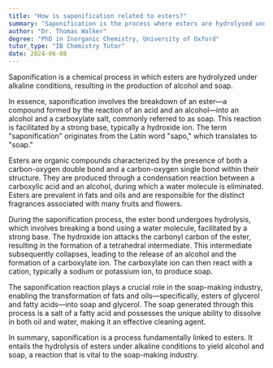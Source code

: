 ```yaml
---
title: "How is saponification related to esters?"
summary: "Saponification is the process where esters are hydrolysed under alkaline conditions to produce alcohol and soap."
author: "Dr. Thomas Walker"
degree: "PhD in Inorganic Chemistry, University of Oxford"
tutor_type: "IB Chemistry Tutor"
date: 2024-06-08
---
```


Saponification is a chemical process in which esters are hydrolyzed under alkaline conditions, resulting in the production of alcohol and soap.

In essence, saponification involves the breakdown of an ester—a compound formed by the reaction of an acid and an alcohol—into an alcohol and a carboxylate salt, commonly referred to as soap. This reaction is facilitated by a strong base, typically a hydroxide ion. The term "saponification" originates from the Latin word "sapo," which translates to "soap."

Esters are organic compounds characterized by the presence of both a carbon-oxygen double bond and a carbon-oxygen single bond within their structure. They are produced through a condensation reaction between a carboxylic acid and an alcohol, during which a water molecule is eliminated. Esters are prevalent in fats and oils and are responsible for the distinct fragrances associated with many fruits and flowers.

During the saponification process, the ester bond undergoes hydrolysis, which involves breaking a bond using a water molecule, facilitated by a strong base. The hydroxide ion attacks the carbonyl carbon of the ester, resulting in the formation of a tetrahedral intermediate. This intermediate subsequently collapses, leading to the release of an alcohol and the formation of a carboxylate ion. The carboxylate ion can then react with a cation, typically a sodium or potassium ion, to produce soap.

The saponification reaction plays a crucial role in the soap-making industry, enabling the transformation of fats and oils—specifically, esters of glycerol and fatty acids—into soap and glycerol. The soap generated through this process is a salt of a fatty acid and possesses the unique ability to dissolve in both oil and water, making it an effective cleaning agent.

In summary, saponification is a process fundamentally linked to esters. It entails the hydrolysis of esters under alkaline conditions to yield alcohol and soap, a reaction that is vital to the soap-making industry.
    